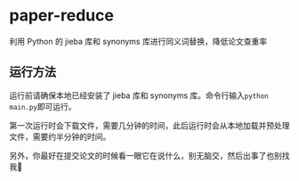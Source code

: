 # paper-reduce
利用 Python 的 jieba 库和 synonyms 库进行同义词替换，降低论文查重率

## 运行方法

运行前请确保本地已经安装了 jieba 库和 synonyms 库。命令行输入`python main.py`即可运行。

第一次运行时会下载文件，需要几分钟的时间，此后运行时会从本地加载并预处理文件，需要约半分钟的时间。

另外，你最好在提交论文的时候看一眼它在说什么，别无脑交，然后出事了也别找我🥰
